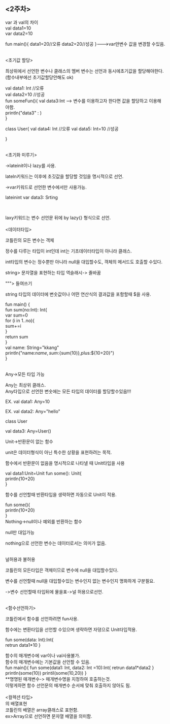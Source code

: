<2주차>   
----------------------------------   
var 과 val의 차이   
val data1=10   
var data2=10

fun main(){
    data1=20//오류
    data2=20//성공
}--->var만변수 값을 변경할 수있음.   

<br>
<초기값 할당>   

최상위에서 선언한 변수나 클래스의 멤버 변수는 선언과 동시에초기값을 할당해야한다. (함수내부에선 초기값할당안해도 ok)   
   
val data1: Int  //오류   
val data2=10  //성공   
fun someFun(){
    val data3:Int --> 변수를 이용하고자 한다면 값을 할당하고 이용해야함.  
    println("data3" :  )   
}   

class User{
    val data4: Int  //오류
    val data5: Int=10  //성공   

}

<br>
<초기화 미루기>   

->lateinit이나 lazy를 사용.   

lateln키워드는 이후에 초깃값을 할당할 것임을 명시적으로 선언.   

->var키워드로 선언한 변수에서만 사용가능.   

lateinint var data3: Srting   

<br>
<lazy>   

laxy키워드는 변수 선언문 뒤에 by lazy{} 형식으로 선언.
<br>
<br>
<데이터타입>   

코틀린의 모든 변수는 객체   

정수를 다루는 타입이 int인데 int는 기초데이터타입이 아니라 클래스.   

int타입의 변수는 정수뿐만 아니라 null을 대입할수도, 객체의 메서드도 호출할 수있다.   

string> 문자열을 표현하는 타입 역슬래시-> 줄바꿈   

"""> 들여쓰기   

string 타입의 데이터에 변숫값이나 어떤 연산식의 결과값을 포함할때 $을 사용.   

fun main() {   
    fun sum(no:Int): Int{   
        var sum=0   
        for (i in 1..no){   
            sum+=i   
        }   
        return sum   
    }   
    val name: String="kkang"   
    println("name:$name, sum:${sum(10)},plus:${10+20}")   
}   

<br>
Any->모든 타입 가능    

Any는 최상위 클래스.    
Any타입으로 선언한 변숫에는 모든 타입의 데이터를 할당할수있음!!!   

EX. val data1: Any=10   

EX. val data2: Any="hello"   

class User   

val data3: Any=User()    

Unit->반환문이 없는 함수   

unit은 데이터형식이 아닌 특수한 상황을 표현하려는 목적.   

함수에서 반환문이 없음을 명시적으로 나타낼 때 Unit타입을 사용   

val data1:Unit=Unit
fun some(): Unit{   
    println(10+20)   
}   

함수를 선언할때 반환타입을 생략하면 자동으로 Unit이 적용.    

fun some(){   
    println(10+20)   
}   
Nothing->null이나 예외를 반환하는 함수   

null만 대입가능   

nothing으로 선언한 변수는 데이터로서는 의미가 없음.   

<br>
널허용과 불허용   

코틀린의 모든타입은 객체이므로 변수에 null을 대입할수있다.    

변수를 선언할때 null을 대입할수있는 변수인지 없는 변수인지 명화하게 구분필요.   

->변수 선언할때 타입뒤에 물을표->널 허용으로선언.   


<br>
<함수선언하기>   

코틀린에서 함수를 선언하려면 fun사용.   

함수에는 변환타입을 선언할 수있으며 생략하면 자뎡으로 Unit타입적용.   

fun some(data: Int):Int{   
    retrun data1*10
}   

함수의 매개변수에 var이나 val사용불가.   
함수의 매개변수에는 기본값을 선언할 수 있음.   
fun main(){
    fun some(data1: Int, data2: Int =10):Int{
        retrun data1*data2
    }
    println(some(10))
    printil(some(10,20))
}   
**명명된 매개변수-> 매개변수명을 지정하여 호출하는것.   
이렇게하면 함수 선언문의 매개변수 순서에 맞춰 호출하지 않아도 됨.   
<br>
<컬렉션 타입>   
<Array>의 배열표현   
코틀린의 배열은 array클래스로 표현함.   
ex>Array<string>으로 선언하면 문자열 배열을 의미함.    
